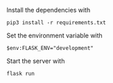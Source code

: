 Install the dependencies with 
```
pip3 install -r requirements.txt
```

Set the environment variable with 
```
$env:FLASK_ENV="development"
```

Start the server with
```
flask run
```